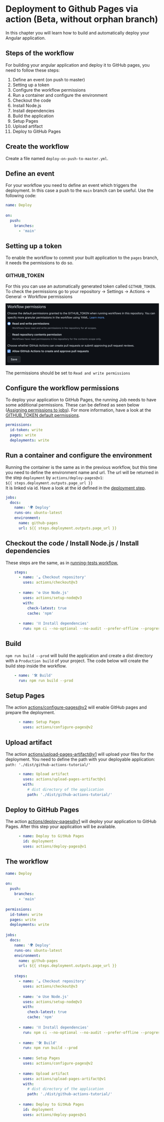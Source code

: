 # Deployment to Github Pages via action (Beta, without orphan branch)
In this chapter you will learn how to build and automatically deploy your Angular application.

## Steps of the workflow
For building your angular application and deploy it to GitHub pages, you need to follow these steps:
1. Define an event (on push to master)
2. Setting up a token
3. Configure the workflow permissions
4. Run a container and configure the environment
5. Checkout the code
6. Install Node.js
7. Install dependencies
8. Build the application
9. Setup Pages
10. Upload artifact
11. Deploy to GitHub Pages

## Create the workflow
Create a file named `deploy-on-push-to-master.yml`.

## Define an event
For your workflow you need to define an event which triggers the deployment.
In this case a push to the `main` branch can be useful. Use the following code:
```yml
name: Deploy

on:
  push:
    branches:
      - 'main'
```
## Setting up a token
To enable the workflow to commit your built application to the `pages` branch, it needs the permissions to do so.

### GITHUB_TOKEN
For this you can use an automatically generated token called `GITHUB_TOKEN`.
To check the permissions go to your repository &rarr; Settings &rarr; Actions &rarr; General &rarr; Workflow permissions  

![](assets/workflow-permissions.png)  

The permissions should be set to `Read and write permissions`

## Configure the workflow permissions
To deploy your application to GitHub Pages, the running Job needs to have some additional permissions. These can be defined as seen below ([Assigning permissions to jobs](https://docs.github.com/en/actions/using-jobs/assigning-permissions-to-jobs)).
For more information, have a look at the [GITHUB_TOKEN default permissions](https://docs.github.com/en/actions/security-guides/automatic-token-authentication#permissions-for-the-github_token).

```yml
permissions:
  id-token: write
  pages: write
  deployments: write
```

## Run a container and configure the environment
Running the container is the same as in the previous workflow,
but this time you need to define the environment name and url.
The url will be returned in the step `deployment` by `actions/deploy-pages@v1`:  
`${{ steps.deployment.outputs.page_url }}`  
 It is linked via id.
Have a look at the id defined in the [deployment step](#deploy-to-github-pages).

```yml
jobs:
  docs:
    name: '🌍 Deploy'
    runs-on: ubuntu-latest
    environment:
      name: github-pages
      url: ${{ steps.deployment.outputs.page_url }}
```

## Checkout the code / Install Node.js / Install dependencies
These steps are the same, as in [running-tests workflow.](deployment-to-github-pages.md)

```yml
    steps:
      - name: '☁️ Checkout repository'
        uses: actions/checkout@v3

      - name: '⚙️ Use Node.js'
        uses: actions/setup-node@v3
        with:
          check-latest: true
          cache: 'npm'

      - name: '⛓️ Install dependencies'
        run: npm ci --no-optional --no-audit --prefer-offline --progress=false
```

## Build 
`npm run build --prod` will build the application and create a dist directory with a `Production build` of your project.
The code below will create the build step inside the workflow.

```yml
    - name: '🛠️ Build'
      run: npm run build --prod
```

## Setup Pages
The action [actions/configure-pages@v2](https://github.com/actions/configure-pages)
will enable GitHub pages and prepare the deployment.
```yml
      - name: Setup Pages
        uses: actions/configure-pages@v2
```

## Upload artifact
The action [actions/upload-pages-artifact@v1](https://github.com/actions/upload-pages-artifact)
will upload your files for the deployment. You need to define the path with your deployable application:   
`path: './dist/github-actions-tutorial/'`

```yml
      - name: Upload artifact
        uses: actions/upload-pages-artifact@v1
        with:
          # dist directory of the application
          path: './dist/github-actions-tutorial/'
```

## Deploy to GitHub Pages
The action [actions/deploy-pages@v1](https://github.com/actions/deploy-pages) will deploy your application to GitHub Pages. After this step your application will be available.
```yml
      - name: Deploy to GitHub Pages
        id: deployment
        uses: actions/deploy-pages@v1
```

## The workflow
```yml
name: Deploy

on:
  push:
    branches:
      - 'main'

permissions:
  id-token: write
  pages: write
  deployments: write

jobs:
  docs:
    name: '🌍 Deploy'
    runs-on: ubuntu-latest
    environment:
      name: github-pages
      url: ${{ steps.deployment.outputs.page_url }}

    steps:
      - name: '☁️ Checkout repository'
        uses: actions/checkout@v3

      - name: '⚙️ Use Node.js'
        uses: actions/setup-node@v3
        with:
          check-latest: true
          cache: 'npm'

      - name: '⛓️ Install dependencies'
        run: npm ci --no-optional --no-audit --prefer-offline --progress=false

      - name: '🛠️ Build'
        run: npm run build --prod

      - name: Setup Pages
        uses: actions/configure-pages@v2

      - name: Upload artifact
        uses: actions/upload-pages-artifact@v1
        with:
          # dist directory of the application
          path: './dist/github-actions-tutorial/'

      - name: Deploy to GitHub Pages
        id: deployment
        uses: actions/deploy-pages@v1
```